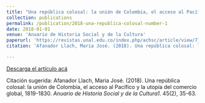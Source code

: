 ```yaml
---
title: "Una república colosal: la unión de Colombia, el acceso al Pacífico y la utopía del comercio global, 1819-1830"
collection: publications
permalink: /publication/2018-una-republica-colosal-number-1
date: 2018-01-01
venue: 'Anuario de Historia Social y de la Cultura'
paperurl: 'https://revistas.unal.edu.co/index.php/achsc/article/view/71026'
citation: 'Afanador Llach, Maria José. (2018). Una república colosal: la unión de Colombia, el acceso al Pacífico y la utopía del comercio global, 1819-1830. <i>Anuario de Historia Social y de la Cultura1</i>. 45(2), 35-63.'

---
```


[Descarga el artículo acá](http://mariajoafana.github.io/blob/master/files/una-republica-colosal-number-1.pdf)

Citación sugerida: Afanador Llach, Maria José. (2018). Una república colosal: la unión de Colombia, el acceso al Pacífico y la utopía del comercio global, 1819-1830. <i>Anuario de Historia Social y de la Cultura1</i>. 45(2), 35-63.
